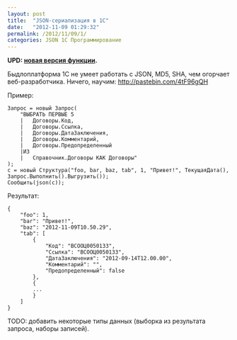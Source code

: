 ```yaml
---
layout: post
title:  "JSON-сериализация в 1С"
date:   "2012-11-09 01:29:32"
permalink: /2012/11/09/1/
categories: JSON 1С Программирование
---
```


**UPD: [новая версия функции](/2012/11/13/1/).**

Быдлоплатформа 1С не умеет работать с JSON, MD5, SHA, чем огорчает веб-разработчика.
Ничего, научим: http://pastebin.com/4tF96gQH

Пример:

```
Запрос = новый Запрос(
	"ВЫБРАТЬ ПЕРВЫЕ 5
	|	Договоры.Код,
	|	Договоры.Ссылка,
	|	Договоры.ДатаЗаключения,
	|	Договоры.Комментарий,
	|	Договоры.Предопределенный
	|ИЗ
	|	Справочник.Договоры КАК Договоры"
);
с = новый Структура("foo, bar, baz, tab", 1, "Привет!", ТекущаяДата(), Запрос.Выполнить().Выгрузить());
Сообщить(json(с));
```

Результат:

```
{
    "foo": 1,
    "bar": "Привет!",
    "baz": "2012-11-09T10.50.29",
    "tab": [
        {
            "Код": "ВСООЦ0050133",
            "Ссылка": "ВСООЦ0050133",
            "ДатаЗаключения": "2012-09-14T12.00.00",
            "Комментарий": "",
            "Предопределенный": false
        },
        {
        ...
        }
    ]
}
```

TODO: добавить некоторые типы данных (выборка из результата запроса,
наборы записей).
